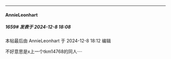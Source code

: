 ﻿
*****

####  AnnieLeonhart  
##### 1659#       发表于 2024-12-8 18:08

 本帖最后由 AnnieLeonhart 于 2024-12-8 18:12 编辑 

不好意思是x上一个tkm14768的同人····

